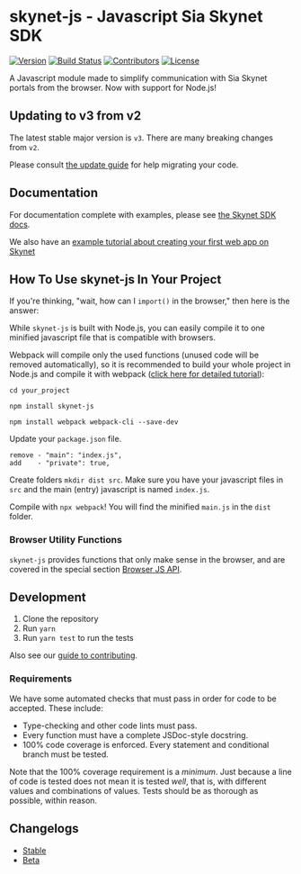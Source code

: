 # skynet-js - Javascript Sia Skynet SDK

[![Version](https://img.shields.io/github/package-json/v/NebulousLabs/skynet-js)](https://www.npmjs.com/package/skynet-js)
[![Build Status](https://img.shields.io/github/workflow/status/NebulousLabs/skynet-js/Node.js%20CI)](https://github.com/NebulousLabs/skynet-js/actions)
[![Contributors](https://img.shields.io/github/contributors/NebulousLabs/skynet-js)](https://github.com/NebulousLabs/skynet-js/graphs/contributors)
[![License](https://img.shields.io/github/license/NebulousLabs/skynet-js)](https://github.com/NebulousLabs/skynet-js)

A Javascript module made to simplify communication with Sia Skynet portals from the browser. Now with support for Node.js!

## Updating to v3 from v2

The latest stable major version is `v3`. There are many breaking changes from `v2`.

Please consult [the update guide](https://siasky.net/docs/v3/?javascript--browser#updating-from-v2) for help migrating your code.

## Documentation

For documentation complete with examples, please see [the Skynet SDK docs](https://siasky.net/docs/?javascript--browser#introduction).

We also have an [example tutorial about creating your first web app on Skynet](https://blog.sia.tech/creating-your-first-web-app-on-skynet-ec6f4fff405f)

## How To Use skynet-js In Your Project

If you're thinking, "wait, how can I `import()` in the browser," then here is the answer:

While `skynet-js` is built with Node.js, you can easily compile it to one minified javascript file that is compatible with browsers.

Webpack will compile only the used functions (unused code will be removed automatically), so it is recommended to build your whole project in Node.js and compile it with webpack ([click here for detailed tutorial](https://blog.sia.tech/creating-your-first-web-app-on-skynet-ec6f4fff405f)):

`cd your_project`

`npm install skynet-js`

`npm install webpack webpack-cli --save-dev`

Update your `package.json` file.

```
remove - "main": "index.js",
add    - "private": true,
```

Create folders `mkdir dist src`. Make sure you have your javascript files in `src` and the main (entry) javascript is named `index.js`.

Compile with `npx webpack`! You will find the minified `main.js` in the `dist` folder.

### Browser Utility Functions

`skynet-js` provides functions that only make sense in the browser, and are covered in the special section [Browser JS API](https://siasky.net/docs/?javascript--browser#browser-js-api).

## Development

1. Clone the repository
1. Run `yarn`
1. Run `yarn test` to run the tests

Also see our [guide to contributing](https://github.com/NebulousLabs/.github/blob/master/CONTRIBUTING.md).

### Requirements

We have some automated checks that must pass in order for code to be accepted. These include:

- Type-checking and other code lints must pass.
- Every function must have a complete JSDoc-style docstring.
- 100% code coverage is enforced. Every statement and conditional branch must be tested.

Note that the 100% coverage requirement is a _minimum_. Just because a line of code is tested does not mean it is tested _well_, that is, with different values and combinations of values. Tests should be as thorough as possible, within reason.

## Changelogs

- [Stable](./CHANGELOG.md)
- [Beta](./CHANGELOG-BETA.md)
